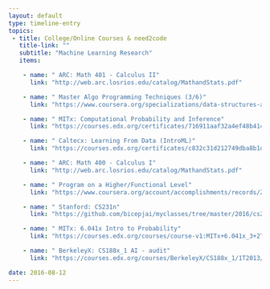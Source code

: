 ```yaml
---
layout: default
type: timeline-entry
topics:
 - title: College/Online Courses & need2code
   title-link: ""
   subtitle: "Machine Learning Research"
   items:

    - name: " ARC: Math 401 - Calculus II"
      link: "http://web.arc.losrios.edu/catalog/MathandStats.pdf"

    - name: " Master Algo Programming Techniques (3/6)"
      link: "https://www.coursera.org/specializations/data-structures-algorithms"

    - name: " MITx: Computational Probability and Inference"
      link: "https://courses.edx.org/certificates/716911aaf32a4ef48b414414c9c566b2"

    - name: " Caltecx: Learning From Data (IntroML)"
      link: "https://courses.edx.org/certificates/c832c31d212749dba8b1d58e07ade384"

    - name: " ARC: Math 400 - Calculus I"
      link: "http://web.arc.losrios.edu/catalog/MathandStats.pdf"

    - name: " Program on a Higher/Functional Level"
      link: "https://www.coursera.org/account/accomplishments/records/ZX7UGDLGZE92"

    - name: " Stanford: CS231n"
      link: "https://github.com/bicepjai/myclasses/tree/master/2016/cs231n"

    - name: " MITx: 6.041x Intro to Probability"
      link: "https://courses.edx.org/courses/course-v1:MITx+6.041x_3+2T2016/info"

    - name: " BerkeleyX: CS188x_1 AI - audit"
      link: "https://courses.edx.org/courses/BerkeleyX/CS188x_1/1T2013/info"

date: 2016-08-12
---
```

